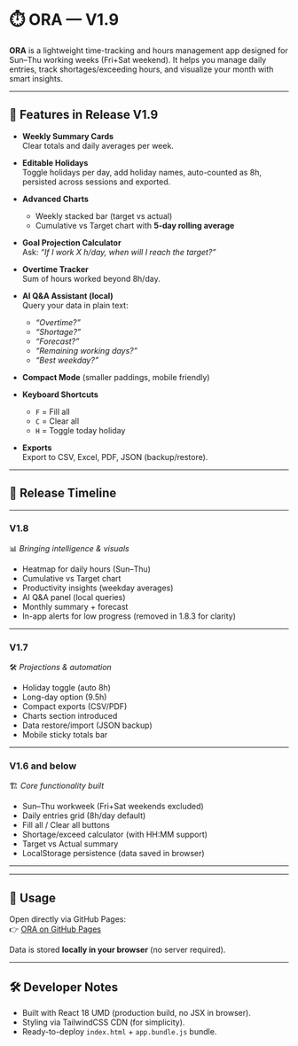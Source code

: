 # ⏱️ ORA — V1.9 

**ORA** is a lightweight time-tracking and hours management app designed for Sun–Thu working weeks (Fri+Sat weekend). It helps you manage daily entries, track shortages/exceeding hours, and visualize your month with smart insights.

---

## 🌟 Features in Release V1.9

- **Weekly Summary Cards**  
  Clear totals and daily averages per week.

- **Editable Holidays**  
  Toggle holidays per day, add holiday names, auto-counted as 8h, persisted across sessions and exported.

- **Advanced Charts**  
  - Weekly stacked bar (target vs actual)  
  - Cumulative vs Target chart with **5-day rolling average**

- **Goal Projection Calculator**  
  Ask: *“If I work X h/day, when will I reach the target?”*

- **Overtime Tracker**  
  Sum of hours worked beyond 8h/day.

- **AI Q&A Assistant (local)**  
  Query your data in plain text:  
  - *“Overtime?”*  
  - *“Shortage?”*  
  - *“Forecast?”*  
  - *“Remaining working days?”*  
  - *“Best weekday?”*

- **Compact Mode** (smaller paddings, mobile friendly)

- **Keyboard Shortcuts**  
  - `F` = Fill all  
  - `C` = Clear all  
  - `H` = Toggle today holiday

- **Exports**  
  Export to CSV, Excel, PDF, JSON (backup/restore).
---

## 📌 Release Timeline

---

### **V1.8**
📊 *Bringing intelligence & visuals*  
- Heatmap for daily hours (Sun–Thu)  
- Cumulative vs Target chart  
- Productivity insights (weekday averages)  
- AI Q&A panel (local queries)  
- Monthly summary + forecast  
- In-app alerts for low progress (removed in 1.8.3 for clarity)  

---

### **V1.7**
🛠️ *Projections & automation*  
- Holiday toggle (auto 8h)  
- Long-day option (9.5h)  
- Compact exports (CSV/PDF)  
- Charts section introduced  
- Data restore/import (JSON backup)  
- Mobile sticky totals bar  

---

### **V1.6 and below**
🏗️ *Core functionality built*  
- Sun–Thu workweek (Fri+Sat weekends excluded)  
- Daily entries grid (8h/day default)  
- Fill all / Clear all buttons  
- Shortage/exceed calculator (with HH:MM support)  
- Target vs Actual summary  
- LocalStorage persistence (data saved in browser)  

---


---

## 🚀 Usage

Open directly via GitHub Pages:  
👉 [ORA on GitHub Pages](https://i3bdel3ziz.github.io/Timesheet_App/)

Data is stored **locally in your browser** (no server required).

---

## 🛠️ Developer Notes
- Built with React 18 UMD (production build, no JSX in browser).  
- Styling via TailwindCSS CDN (for simplicity).  
- Ready-to-deploy `index.html` + `app.bundle.js` bundle.  
